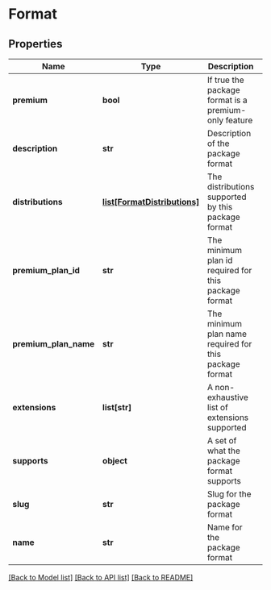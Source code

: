 # Format

## Properties
Name | Type | Description | Notes
------------ | ------------- | ------------- | -------------
**premium** | **bool** | If true the package format is a premium-only feature | 
**description** | **str** | Description of the package format | 
**distributions** | [**list[FormatDistributions]**](FormatDistributions.md) | The distributions supported by this package format | [optional] 
**premium_plan_id** | **str** | The minimum plan id required for this package format | [optional] 
**premium_plan_name** | **str** | The minimum plan name required for this package format | [optional] 
**extensions** | **list[str]** | A non-exhaustive list of extensions supported | 
**supports** | **object** | A set of what the package format supports | 
**slug** | **str** | Slug for the package format | 
**name** | **str** | Name for the package format | 

[[Back to Model list]](../README.md#documentation-for-models) [[Back to API list]](../README.md#documentation-for-api-endpoints) [[Back to README]](../README.md)


